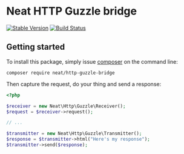 Neat HTTP Guzzle bridge
=======================
[![Stable Version](https://poser.pugx.org/neat/http-guzzle-bridge/version)](https://packagist.org/packages/neat/http-guzzle-bridge)
[![Build Status](https://travis-ci.org/neat-php/http-guzzle-bridge.svg?branch=master)](https://travis-ci.org/neat-php/http-guzzle-bridge)



Getting started
---------------
To install this package, simply issue [composer](https://getcomposer.org) on the
command line:
```
composer require neat/http-guzzle-bridge
```

Then capture the request, do your thing and send a response:
```php
<?php

$receiver = new Neat\Http\Guzzle\Receiver();
$request = $receiver->request();

// ...

$transmitter = new Neat\Http\Guzzle\Transmitter();
$response = $transmitter->html("Here's my response");
$transmitter->send($response);
```
